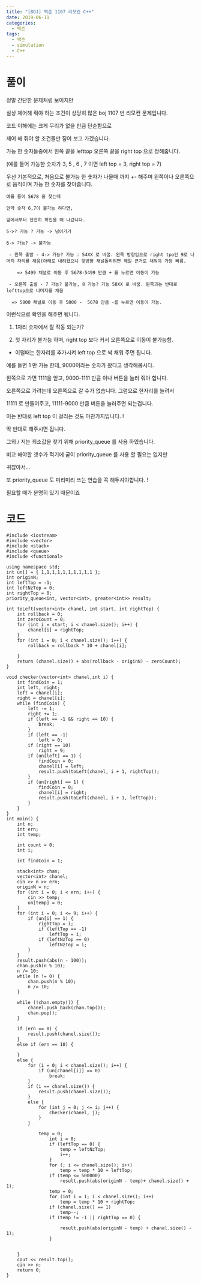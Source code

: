 ```yaml
---
title: "[BOJ] 백준 1107 리모컨 C++"
date: 2019-06-11
categories: 
  - 백준
tags: 
  - 백준
  - simulation
  - C++
---
```


# 풀이

정말 간단한 문제처럼 보이지만

실상 제어해 줘야 하는 조건이 상당히 많은 boj 1107 번 리모컨 문제입니다.

코드 이해에는 크게 무리가 없을 만큼 단순함으로

제어 해 줘야 할 조건들만 짚어 보고 가겠습니다.

가능 한 숫자들중에서 왼쪽 끝을 lefttop 오른쪽 끝을 right top 으로 정해줍니다. 

(예를 들어 가능한 숫자가 3, 5 , 6 , 7 이면 left top = 3, right top = 7)

우선 기본적으로, 처음으로 불가능 한 숫자가 나올때 까지 +- 해주며 왼쪽이나 오른쪽으로 움직이며 가능 한 숫자를 찾아줍니다.

```
예를 들어 5678 을 찾는데

만약 숫자 6,7이 불가능 하다면, 

앞에서부터 천천히 확인을 해 나갑니다. 

5->? 가능 ? 가능 -> 넘어가기

6-> 가능? -> 불가능 

 - 왼쪽 출발 - 4-> 가능? 가능 : 54XX 로 바꿈. 왼쪽 방향임으로 right tpo인 9로 나머지 자리를 채움(아래로 내려왔으니 윗방향 채널돌리려면 제일 큰거로 채워야 가장 빠름. 
    
    => 5499 채널로 이동 후 5678-5499 만큼 + 를 누르면 이동이 가능
     
 - 오른쪽 출발 - 7 가능? 불가능, 8 가능? 가능 58XX 로 바꿈. 왼쪽과는 반대로 lefttop으로 나머지를 채움
  
  => 5800 채널로 이동 후 5800 -  5678 만큼 -를 누르면 이동이 가능.
```

이런식으로 확인을 해주면 됩니다. 


1. 1자리 숫자에서 잘 작동 되는가?

2. 첫 자리가 불가능 하며, right top 보다 커서 오른쪽으로 이동이 불가능함. 
 
 - 이럴때는 한자리를 추가시켜 left top 으로 싹 채워 주면 됩니다. 
 
 예를 들면 1 만 가능 한데, 9000이라는 숫자가 왔다고 생각해봅시다. 
 
 왼쪽으로 가면 1111을 얻고, 9000-1111 만큼 이나 버튼을 눌러 줘야 합니다.

 오른쪽으로 가려는데 오른쪽으로 갈 수가 없습니다. 그럼으로 한자리를 늘려서
 
 11111 로 만들어주고, 11111-9000 만큼 버튼을 눌러주면 되는겁니다.

 이는 반대로 left top 이 걸리는 것도 마찬가지입니다. ! 
 
 딱 반대로 해주시면 됩니다. 
 
 그외 / 저는 최소값을 찾기 위해 priority_queue 를 사용 하였습니다. 
 
 비교 해야할 갯수가 적기에 굳이 priority_queue 를 사용 할 필요는 없지만
 
 귀찮아서... 
 
 또 priority_queue 도 미리미리 쓰는 연습을 꼭 해두셔야합니다. !
 
 필요할 때가 분명히 있기 때문이죠
 
 
# 코드
```
#include <iostream>
#include <vector>
#include <stack>
#include <queue>
#include <functional>

using namespace std;
int un[] = { 1,1,1,1,1,1,1,1,1,1 };
int originN;
int leftTop = -1;
int leftNzTop = 0;
int rightTop = 0;
priority_queue<int, vector<int>, greater<int>> result;

int toLeft(vector<int> chanel, int start, int rightTop) {
	int rollback = 0; 
	int zeroCount = 0; 
	for (int i = start; i < chanel.size(); i++) {
		chanel[i] = rightTop;
	}
	for (int i = 0; i < chanel.size(); i++) {
		rollback = rollback * 10 + chanel[i];
		
	}
	return (chanel.size() + abs(rollback - originN) - zeroCount);
}

void checker(vector<int> chanel,int i) {
	int findCoin = 1;
	int left, right;
	left = chanel[i];
	right = chanel[i];
	while (findCoin) {
		left -= 1;
		right += 1;
		if (left == -1 && right == 10) {
			break;
		}
		if (left == -1)
			left = 0;
		if (right == 10)
			right = 9;
		if (un[left] == 1) {
			findCoin = 0;
			chanel[i] = left;
			result.push(toLeft(chanel, i + 1, rightTop));
		}
		if (un[right] == 1) {
			findCoin = 0;
			chanel[i] = right;
			result.push(toLeft(chanel, i + 1, leftTop));
		}
	}
}
int main() {
	int n;
	int ern;
	int temp;
	
	int count = 0;
	int i;

	int findCoin = 1;
	
	stack<int> chan;
	vector<int> chanel;
	cin >> n >> ern; 
	originN = n;
	for (int i = 0; i < ern; i++) {
		cin >> temp;
		un[temp] = 0;
	}
	for (int i = 0; i <= 9; i++) {
		if (un[i] == 1) {
			rightTop = i;
			if (leftTop == -1)
				leftTop = i;
			if (leftNzTop == 0)
				leftNzTop = i;
		}
	}
	result.push(abs(n - 100));
	chan.push(n % 10);
	n /= 10;
	while (n != 0) {
		chan.push(n % 10);
		n /= 10;
	}

	while (!chan.empty()) {
		chanel.push_back(chan.top());
		chan.pop();
	}

	if (ern == 0) {
		result.push(chanel.size());
	}
	else if (ern == 10) {
		
	}
	else {
		for (i = 0; i < chanel.size(); i++) {
			if (un[chanel[i]] == 0)
				break;
		}
		if (i == chanel.size()) {
			result.push(chanel.size());
		}
		else {
			for (int j = 0; j <= i; j++) {
				checker(chanel, j);
			}
		}
		
			temp = 0;
				int i = 0;
				if (leftTop == 0) {
					temp = leftNzTop;
					i++;
				}
				for (; i <= chanel.size(); i++)
					temp = temp * 10 + leftTop;
				if (temp <= 500000)
					result.push(abs(originN - temp)+ chanel.size() + 1);
				temp = 0;
				for (int i = 1; i < chanel.size(); i++)
					temp = temp * 10 + rightTop;
				if (chanel.size() == 1)
					temp--;
				if (temp != -1 || rightTop == 0) {
					
					result.push(abs(originN - temp) + chanel.size() - 1);
				}
		
		
	}
	cout << result.top();
	cin >> n;
	return 0;
}
```
